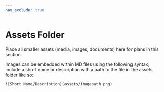 ```yaml
---
nav_exclude: true
---
```


# Assets Folder

Place all smaller assets (media, images, documents) here for plans in this section. 

Images can be embedded within MD files using the following syntax; include a short name or description with a path to the file in the assets folder like so:

    ![Short Name/Description](assets/imagepath.png)

